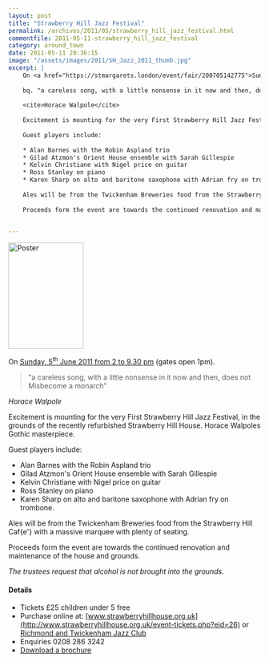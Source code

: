 ```yaml
---
layout: post
title: "Strawberry Hill Jazz Festival"
permalink: /archives/2011/05/strawberry_hill_jazz_festival.html
commentfile: 2011-05-11-strawberry_hill_jazz_festival
category: around_town
date: 2011-05-11 20:36:15
image: "/assets/images/2011/SH_Jazz_2011_thumb.jpg"
excerpt: |
    On <a href="https://stmargarets.london/event/fair/200705142775">Sunday, 5<sup>th</sup> June 2011 from  2 to 9.30 pm</a> (gates open 1pm).
    
    bq. "a careless song, with a little nonsense in it now and then, does not misbecome a monarch"
    
    <cite>Horace Walpole</cite>
    
    Excitement is mounting for the very First Strawberry Hill Jazz Festival, in the grounds of the recently refurbished Strawberry Hill House. Horace Walpoles Gothic masterpiece.
    
    Guest players include:
    
    * Alan Barnes with the Robin Aspland trio
    * Gilad Atzmon's Orient House ensemble with Sarah Gillespie
    * Kelvin Christiane with Nigel price on guitar
    * Ross Stanley on piano
    * Karen Sharp on alto and baritone saxophone with Adrian fry on trombone.
    
    Ales will be from the Twickenham Breweries food from the Strawberry Hill Caf{e'} with a massive marquee with plenty of seating.
    
    Proceeds form the event are towards the continued renovation and maintenance of the house and grounds.
    

---
```


<a href="/assets/images/2011/SH_Jazz_2011.jpg" title="See larger version of - Poster"><img src="/assets/images/2011/SH_Jazz_2011_thumb.jpg" width="150" height="212" alt="Poster" class="photo right" /></a>

On [Sunday, 5<sup>th</sup> June 2011 from 2 to 9.30 pm](/event/fair/200705142775) (gates open 1pm).

> "a careless song, with a little nonsense in it now and then, does not Misbecome a monarch"

<cite>Horace Walpole</cite>

Excitement is mounting for the very First Strawberry Hill Jazz Festival, in the grounds of the recently refurbished Strawberry Hill House. Horace Walpoles Gothic masterpiece.

Guest players include:

-   Alan Barnes with the Robin Aspland trio
-   Gilad Atzmon's Orient House ensemble with Sarah Gillespie
-   Kelvin Christiane with Nigel price on guitar
-   Ross Stanley on piano
-   Karen Sharp on alto and baritone saxophone with Adrian fry on trombone.

Ales will be from the Twickenham Breweries food from the Strawberry Hill Caf{e'} with a massive marquee with plenty of seating.

Proceeds form the event are towards the continued renovation and maintenance of the house and grounds.

*The trustees request that alcohol is not brought into the grounds.*

#### Details

-   Tickets £25 children under 5 free
-   Purchase online at: [www.strawberryhillhouse.org.uk](http://www.strawberryhillhouse.org.uk/event-tickets.php?eid=26) or [Richmond and Twickenham Jazz Club](/directory/music/200802050810)
-   Enquiries 0208 286 3242
-   [Download a brochure](/images/SHT035_jazz_2.pdf)

